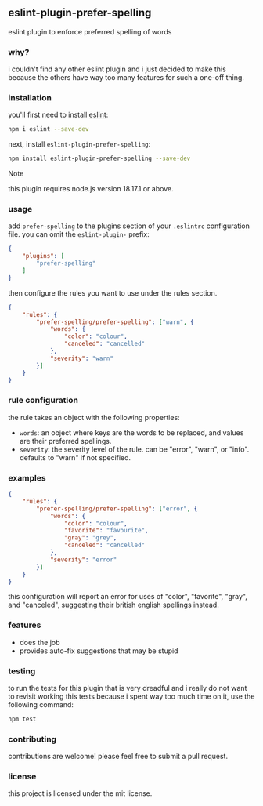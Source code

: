## eslint-plugin-prefer-spelling

eslint plugin to enforce preferred spelling of words

### why?

i couldn't find any other eslint plugin and i just decided to make this because the others have way too many features for such a one-off thing.

### installation

you'll first need to install [eslint](https://eslint.org/):

```sh
npm i eslint --save-dev
```

next, install `eslint-plugin-prefer-spelling`:

```sh
npm install eslint-plugin-prefer-spelling --save-dev
```

> [!NOTE]
> this plugin requires node.js version 18.17.1 or above.

### usage

add `prefer-spelling` to the plugins section of your `.eslintrc` configuration file. you can omit the `eslint-plugin-` prefix:

```json
{
    "plugins": [
        "prefer-spelling"
    ]
}
```

then configure the rules you want to use under the rules section.

```json
{
    "rules": {
        "prefer-spelling/prefer-spelling": ["warn", {
            "words": {
                "color": "colour",
                "canceled": "cancelled"
            },
            "severity": "warn"
        }]
    }
}
```

### rule configuration

the rule takes an object with the following properties:

- `words`: an object where keys are the words to be replaced, and values are their preferred spellings.
- `severity`: the severity level of the rule. can be "error", "warn", or "info". defaults to "warn" if not specified.

### examples

```json
{
    "rules": {
        "prefer-spelling/prefer-spelling": ["error", {
            "words": {
                "color": "colour",
                "favorite": "favourite",
                "gray": "grey",
                "canceled": "cancelled"
            },
            "severity": "error"
        }]
    }
}
```

this configuration will report an error for uses of "color", "favorite", "gray", and "canceled", suggesting their british english spellings instead.

### features

- does the job
- provides auto-fix suggestions that may be stupid

### testing

to run the tests for this plugin that is very dreadful and i really do not want to revisit working this tests because i spent way too much time on it, use the following command:

```sh
npm test
```

### contributing

contributions are welcome! please feel free to submit a pull request.

### license

this project is licensed under the mit license.
